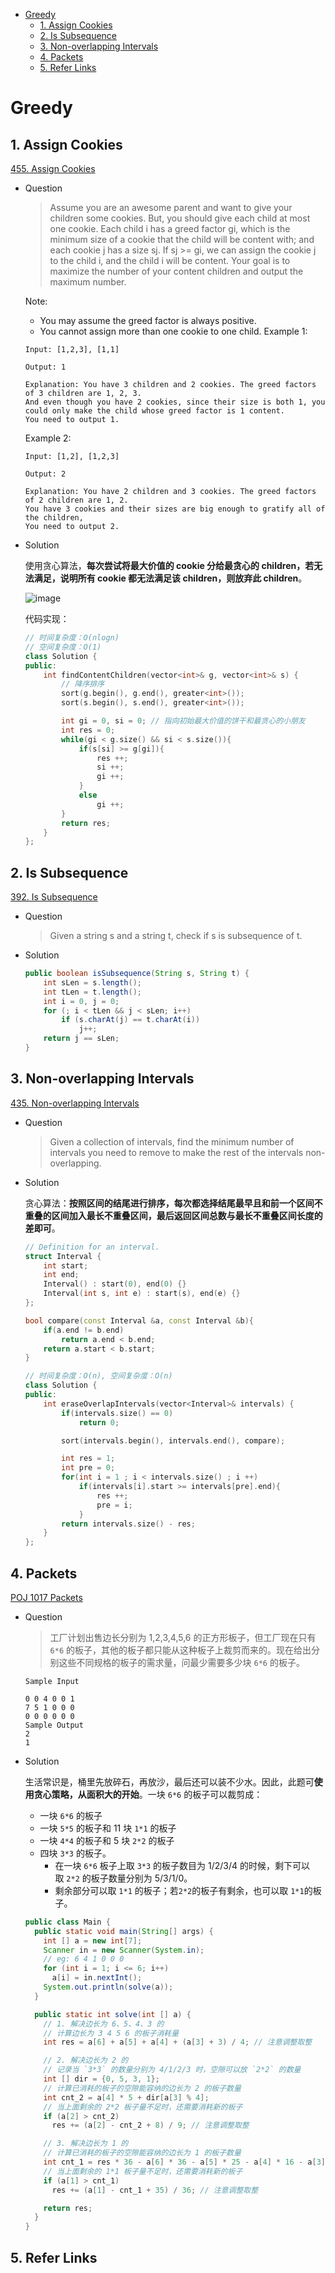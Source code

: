 - [Greedy](#greedy)
  - [1. Assign Cookies](#1-assign-cookies)
  - [2. Is Subsequence](#2-is-subsequence)
  - [3. Non-overlapping Intervals](#3-non-overlapping-intervals)
  - [4. Packets](#4-packets)
  - [5. Refer Links](#5-refer-links)

# Greedy

## 1. Assign Cookies

[455. Assign Cookies](https://leetcode.com/problems/assign-cookies/description/)

- Question
  > Assume you are an awesome parent and want to give your children some cookies. But, you should give each child at most one cookie. Each child i has a greed factor gi, which is the minimum size of a cookie that the child will be content with; and each cookie j has a size sj. If sj >= gi, we can assign the cookie j to the child i, and the child i will be content. Your goal is to maximize the number of your content children and output the maximum number.

  Note:
  - You may assume the greed factor is always positive.
  - You cannot assign more than one cookie to one child.
  Example 1:
  ```
  Input: [1,2,3], [1,1]

  Output: 1

  Explanation: You have 3 children and 2 cookies. The greed factors of 3 children are 1, 2, 3.
  And even though you have 2 cookies, since their size is both 1, you could only make the child whose greed factor is 1 content.
  You need to output 1.
  ```
  Example 2:
  ```
  Input: [1,2], [1,2,3]

  Output: 2

  Explanation: You have 2 children and 3 cookies. The greed factors of 2 children are 1, 2.
  You have 3 cookies and their sizes are big enough to gratify all of the children,
  You need to output 2.
  ```
- Solution

  使用贪心算法，**每次尝试将最大价值的 cookie 分给最贪心的 children，若无法满足，说明所有 cookie 都无法满足该 children，则放弃此 children**。

  ![image](http://img.cdn.firejq.com/jpg/2018/4/24/99e4a0f1b1deccaaa2c27e5d0278367f.jpg)

  代码实现：
  ```cpp
  // 时间复杂度：O(nlogn)
  // 空间复杂度：O(1)
  class Solution {
  public:
      int findContentChildren(vector<int>& g, vector<int>& s) {
          // 降序排序
          sort(g.begin(), g.end(), greater<int>());
          sort(s.begin(), s.end(), greater<int>());

          int gi = 0, si = 0; // 指向初始最大价值的饼干和最贪心的小朋友
          int res = 0;
          while(gi < g.size() && si < s.size()){
              if(s[si] >= g[gi]){
                  res ++;
                  si ++;
                  gi ++;
              }
              else
                  gi ++;
          }
          return res;
      }
  };
  ```

## 2. Is Subsequence

[392. Is Subsequence](https://leetcode.com/problems/is-subsequence/)

- Question
  > Given a string s and a string t, check if s is subsequence of t.

- Solution
  ```java
  public boolean isSubsequence(String s, String t) {
      int sLen = s.length();
      int tLen = t.length();
      int i = 0, j = 0;
      for (; i < tLen && j < sLen; i++)
          if (s.charAt(j) == t.charAt(i))
              j++;
      return j == sLen;
  }
  ```

## 3. Non-overlapping Intervals

[435. Non-overlapping Intervals](https://leetcode.com/problems/non-overlapping-intervals/description/)

- Question
  > Given a collection of intervals, find the minimum number of intervals you need to remove to make the rest of the intervals non-overlapping.

- Solution

  贪心算法：**按照区间的结尾进行排序，每次都选择结尾最早且和前一个区间不重叠的区间加入最长不重叠区间，最后返回区间总数与最长不重叠区间长度的差即可**。

  ```cpp
  // Definition for an interval.
  struct Interval {
      int start;
      int end;
      Interval() : start(0), end(0) {}
      Interval(int s, int e) : start(s), end(e) {}
  };

  bool compare(const Interval &a, const Interval &b){
      if(a.end != b.end)
          return a.end < b.end;
      return a.start < b.start;
  }

  // 时间复杂度：O(n), 空间复杂度：O(n)
  class Solution {
  public:
      int eraseOverlapIntervals(vector<Interval>& intervals) {
          if(intervals.size() == 0)
              return 0;

          sort(intervals.begin(), intervals.end(), compare);

          int res = 1;
          int pre = 0;
          for(int i = 1 ; i < intervals.size() ; i ++)
              if(intervals[i].start >= intervals[pre].end){
                  res ++;
                  pre = i;
              }
          return intervals.size() - res;
      }
  };
  ```

## 4. Packets

[POJ 1017 Packets](http://poj.org/problem?id=1017)

- Question

  > 工厂计划出售边长分别为 1,2,3,4,5,6 的正方形板子，但工厂现在只有 `6*6` 的板子，其他的板子都只能从这种板子上裁剪而来的。现在给出分别这些不同规格的板子的需求量，问最少需要多少块 `6*6` 的板子。

  ```
  Sample Input

  0 0 4 0 0 1
  7 5 1 0 0 0
  0 0 0 0 0 0
  Sample Output
  2
  1
  ```

- Solution

  生活常识是，桶里先放碎石，再放沙，最后还可以装不少水。因此，此题可**使用贪心策略，从面积大的开始**。一块 `6*6` 的板子可以裁剪成：
  - 一块 `6*6` 的板子
  - 一块 `5*5` 的板子和 11 块 `1*1` 的板子
  - 一块 `4*4` 的板子和 5 块 `2*2` 的板子
  - 四块 `3*3` 的板子。
    - 在一块 `6*6` 板子上取 `3*3` 的板子数目为 1/2/3/4 的时候，剩下可以取 `2*2` 的板子数量分别为 5/3/1/0。
    - 剩余部分可以取 `1*1` 的板子；若`2*2`的板子有剩余，也可以取 `1*1`的板子。

  ```java
  public class Main {
    public static void main(String[] args) {
      int [] a = new int[7];
      Scanner in = new Scanner(System.in);
      // eg: 6 4 1 0 0 0
      for (int i = 1; i <= 6; i++)
        a[i] = in.nextInt();
      System.out.println(solve(a));
    }

    public static int solve(int [] a) {
      // 1. 解决边长为 6、5、4、3 的
      // 计算边长为 3 4 5 6 的板子消耗量
      int res = a[6] + a[5] + a[4] + (a[3] + 3) / 4; // 注意调整取整

      // 2. 解决边长为 2 的
      // 记录当 `3*3` 的数量分别为 4/1/2/3 时，空隙可以放 `2*2` 的数量
      int [] dir = {0, 5, 3, 1};
      // 计算已消耗的板子的空隙能容纳的边长为 2 的板子数量
      int cnt_2 = a[4] * 5 + dir[a[3] % 4];
      // 当上面剩余的 2*2 板子量不足时，还需要消耗新的板子
      if (a[2] > cnt_2)
        res += (a[2] - cnt_2 + 8) / 9; // 注意调整取整

      // 3. 解决边长为 1 的
      // 计算已消耗的板子的空隙能容纳的边长为 1 的板子数量
      int cnt_1 = res * 36 - a[6] * 36 - a[5] * 25 - a[4] * 16 - a[3] * 9 - a[2] * 4;
      // 当上面剩余的 1*1 板子量不足时，还需要消耗新的板子
      if (a[1] > cnt_1)
        res += (a[1] - cnt_1 + 35) / 36; // 注意调整取整

      return res;
    }
  }
  ```

## 5. Refer Links